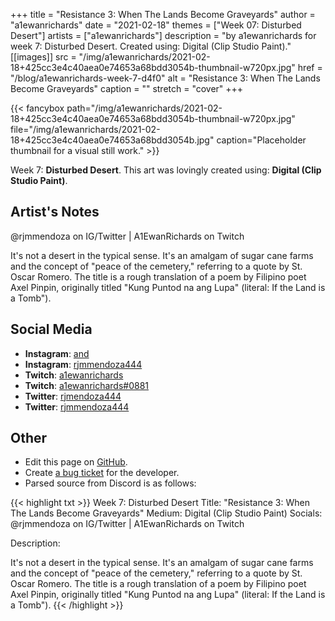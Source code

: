 +++
title =       "Resistance 3: When The Lands Become Graveyards"
author =      "a1ewanrichards"
date =        "2021-02-18"
themes =      ["Week 07: Disturbed Desert"]
artists =     ["a1ewanrichards"]
description = "by a1ewanrichards for week 7: Disturbed Desert. Created using: Digital (Clip Studio Paint)."
[[images]]
      src = "/img/a1ewanrichards/2021-02-18+425cc3e4c40aea0e74653a68bdd3054b-thumbnail-w720px.jpg"
      href = "/blog/a1ewanrichards-week-7-d4f0"
      alt = "Resistance 3: When The Lands Become Graveyards"
      caption = ""
      stretch = "cover"
+++

{{< fancybox path="/img/a1ewanrichards/2021-02-18+425cc3e4c40aea0e74653a68bdd3054b-thumbnail-w720px.jpg" file="/img/a1ewanrichards/2021-02-18+425cc3e4c40aea0e74653a68bdd3054b.jpg" caption="Placeholder thumbnail for a visual still work." >}}


Week 7: **Disturbed Desert**. This art was lovingly created using: **Digital (Clip Studio Paint)**.

## Artist's Notes

@rjmmendoza on IG/Twitter | A1EwanRichards on Twitch

It's not a desert in the typical sense. It's an amalgam of sugar cane farms and the concept of "peace of the cemetery," referring to a quote by St. Oscar Romero. The title is a rough translation of a poem by Filipino poet Axel Pinpin, originally titled "Kung Puntod na ang Lupa" (literal: If the Land is a Tomb").

## Social Media

- **Instagram**: <a href='https://instagram.com/and' target='_blank'>and</a>
- **Instagram**: <a href='https://instagram.com/rjmmendoza444' target='_blank'>rjmmendoza444</a>
- **Twitch**: <a href='https://twitch.tv/a1ewanrichards' target='_blank'>a1ewanrichards</a>
- **Twitch**: <a href='https://twitch.tv/a1ewanrichards#0881' target='_blank'>a1ewanrichards#0881</a>
- **Twitter**: <a href='https://twitter.com/rjmendoza444' target='_blank'>rjmendoza444</a>
- **Twitter**: <a href='https://twitter.com/rjmmendoza444' target='_blank'>rjmmendoza444</a>

## Other

- Edit this page on [GitHub](https://github.com/teaminkling/web-refresh/edit/main/content/blog/a1ewanrichards-week-7-d4f0.md).
- Create [a bug ticket](https://github.com/teaminkling/web-refresh/issues/new?assignees=&labels=bug&template=problem-report.md&title=) for the developer.
- Parsed source from Discord is as follows:

{{< highlight txt >}}
Week 7: Disturbed Desert
Title: "Resistance 3: When The Lands Become Graveyards"
Medium: Digital (Clip Studio Paint)
Socials: @rjmmendoza on IG/Twitter | A1EwanRichards on Twitch

Description: 

It's not a desert in the typical sense. It's an amalgam of sugar cane farms and the concept of "peace of the cemetery," referring to a quote by St. Oscar Romero. The title is a rough translation of a poem by Filipino poet Axel Pinpin, originally titled "Kung Puntod na ang Lupa" (literal: If the Land is a Tomb").
{{< /highlight >}}